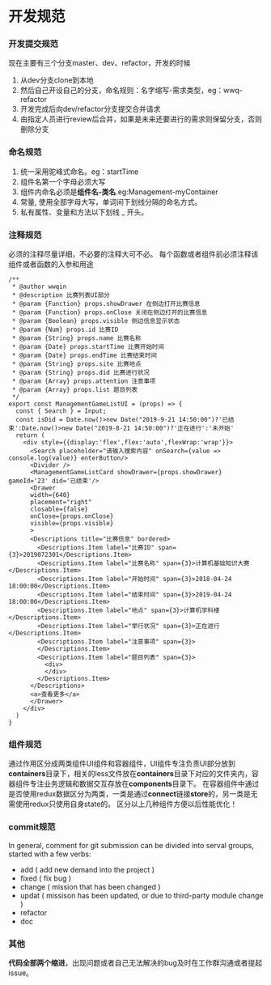 # 开发规范
### 开发提交规范
现在主要有三个分支master、dev、refactor，开发的时候
1. 从dev分支clone到本地
2. 然后自己开设自己的分支，命名规则：名字缩写-需求类型，eg：wwq-refactor
3. 开发完成后向dev/refactor分支提交合并请求
4. 由指定人员进行review后合并，如果是未来还要进行的需求则保留分支，否则删除分支
### 命名规范
1. 统一采用驼峰式命名。eg：startTime
2. 组件名第一个字母必须大写
3. 组件内命名必须是**组件名-类名**.eg:Management-myContainer
4. 常量, 使用全部字母大写，单词间下划线分隔的命名方式。
5. 私有属性、变量和方法以下划线 _ 开头。
### 注释规范
必须的注释尽量详细，不必要的注释大可不必。
每个函数或者组件前必须注释该组件或者函数的入参和用途
```
/**
 * @author wwqin
 * @description 比赛列表UI部分
 * @param {Function} props.showDrawer 在侧边打开比赛信息
 * @param {Function} props.onClose 关闭在侧边打开的比赛信息
 * @param {Boolean} props.visible 侧边信息显示状态
 * @param {Num} props.id 比赛ID
 * @param {String} props.name 比赛名称
 * @param {Date} props.startTime 比赛开始时间
 * @param {Date} props.endTime 比赛结束时间
 * @param {String} props.site 比赛地点
 * @param {String} props.did 比赛进行状况
 * @param {Array} props.attention 注意事项
 * @param {Array} props.list 题目列表
 */
export const ManagementGameListUI = (props) => {
  const { Search } = Input;
  const isDid = Date.now()>new Date("2019-9-21 14:50:00")?'已结束':Date.now()>new Date("2019-8-21 14:50:00")?'正在进行':'未开始'
  return (
    <div style={{display:'flex',flex:'auto',flexWrap:'wrap'}}>
      <Search placeholder="请输入搜索内容" onSearch={value => console.log(value)} enterButton/>
      <Divider />
      <ManagementGameListCard showDrawer={props.showDrawer} gameId='23' did='已结束'/>
      <Drawer
      width={640}
      placement="right"
      closable={false}
      onClose={props.onClose}
      visible={props.visible}
      >
      <Descriptions title="比赛信息" bordered>
        <Descriptions.Item label="比赛ID" span={3}>2019072301</Descriptions.Item>
        <Descriptions.Item label="比赛名称" span={3}>计算机基础知识大赛</Descriptions.Item>
        <Descriptions.Item label="开始时间" span={3}>2018-04-24 18:00:00</Descriptions.Item>
        <Descriptions.Item label="结束时间" span={3}>2019-04-24 18:00:00</Descriptions.Item>
        <Descriptions.Item label="地点" span={3}>计算机学科楼</Descriptions.Item>
        <Descriptions.Item label="举行状况" span={3}>正在进行</Descriptions.Item>
        <Descriptions.Item label="注意事项" span={3}>
        </Descriptions.Item>
        <Descriptions.Item label="题目列表" span={3}>
          <div>
          </div>
        </Descriptions.Item>
      </Descriptions>
      <a>查看更多</a>
      </Drawer>
    </div>
  )
}
```
### 组件规范
通过作用区分成两类组件UI组件和容器组件，UI组件专注负责UI部分放到**containers**目录下，相关的less文件放在**containers**目录下对应的文件夹内，容器组件专注业务逻辑和数据交互存放在**components**目录下。
在容器组件中通过是否使用redux数据区分为两类，一类是通过**connect**链接**store**的，另一类是无需使用redux只使用自身state的。
区分以上几种组件方便以后性能优化！
### commit规范
In general, comment for git submission can be divided into serval groups, started with a few verbs:
- add ( add new demand into the project )
- fixed ( fix bug )
- change ( mission that has been changed )
- updat ( missison has been updated, or due to third-party module change )
- refactor
- doc
### 其他
**代码全部两个缩进**，出现问题或者自己无法解决的bug及时在工作群沟通或者提起issue。
